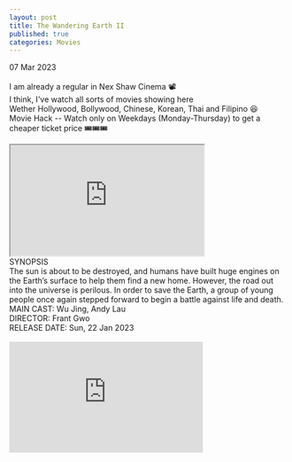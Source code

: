 ```yaml
---
layout: post
title: The Wandering Earth II
published: true
categories: Movies
---
```

07 Mar 2023
<br>
<br>
I am already a regular in Nex Shaw Cinema 📽️
<br>
I think, I've watch all sorts of movies showing here
<br>
Wether Hollywood, Bollywood, Chinese, Korean, Thai and Filipino 😆
<br>
Movie Hack -- Watch only on Weekdays (Monday-Thursday) to get a cheaper ticket price 🎟️🎟️🎟️
<br>
<!--more-->
<iframe src="https://drive.google.com/file/d/11KQQtOFMa03pZDTfTge2eRs66yLhcjgG/preview" width="350" height="200" allow="autoplay"></iframe>
<br>
SYNOPSIS
<br>
The sun is about to be destroyed, and humans have built huge engines on the Earth’s surface to help them find a new home. However, the road out into the universe is perilous. In order to save the Earth, a group of young people once again stepped forward to begin a battle against life and death.
<br>
MAIN CAST: Wu Jing, Andy Lau
<br>
DIRECTOR: Frant Gwo
<br>
RELEASE DATE: Sun, 22 Jan 2023
<br>
<br>
<iframe width="350" height="200" src="https://www.youtube.com/embed/eoSfu9GCA1c" frameborder="0" allow="accelerometer; autoplay; encrypted-media; gyroscope; picture-in-picture" allowfullscreen></iframe>
